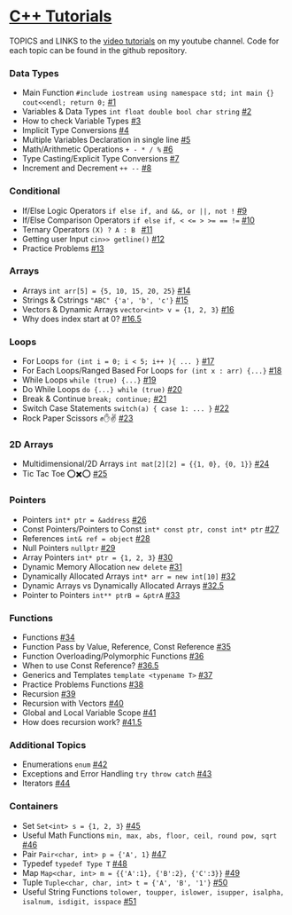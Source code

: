 # [C++ Tutorials](https://www.youtube.com/playlist?list=PLnKe36F30Y4ZDNIOZ51sX25pWKQ1pkpTE)
TOPICS and LINKS to the [video tutorials](https://www.youtube.com/playlist?list=PLnKe36F30Y4ZDNIOZ51sX25pWKQ1pkpTE) on my youtube channel. Code for each topic can be found in the github repository.

### Data Types
- Main Function ```#include iostream using namespace std; int main {} cout<<endl; return 0;``` [#1](https://youtu.be/L8FELWEPYu8)
- Variables & Data Types ```int float double bool char string``` [#2](https://youtu.be/mwzWVdeyfIY)
- How to check Variable Types [#3](https://youtu.be/vBxfUHYFHlU)
- Implicit Type Conversions [#4](https://youtu.be/8TDpwGDwHa8)
- Multiple Variables Declaration in single line [#5](https://youtu.be/Kp86rk8gxYo)
- Math/Arithmetic Operations ```+ - * / %``` [#6](https://youtu.be/Do4koudSqp4)
- Type Casting/Explicit Type Conversions [#7](https://youtu.be/bpl2p49qHAc)
- Increment and Decrement ```++ --``` [#8](https://youtu.be/ctv4thQ9AKQ)
### Conditional
- If/Else Logic Operators ```if else if, and &&, or ||, not !``` [#9](https://youtu.be/Wcvlz-dFAEk)
- If/Else Comparison Operators ```if else if, < <= > >= == !=``` [#10](https://youtu.be/C5yQZMBBSPw)
- Ternary Operators ```(X) ? A : B ``` [#11](https://youtu.be/wOxjjy3tKAo)
- Getting user Input ```cin>> getline()``` [#12](https://youtu.be/xqMaEKd48yU)
- Practice Problems [#13](https://youtu.be/H-lkybua1as)
### Arrays
- Arrays ```int arr[5] = {5, 10, 15, 20, 25}``` [#14](https://youtu.be/TjIUYNdbmFk)
- Strings & Cstrings ```"ABC" {'a', 'b', 'c'}``` [#15](https://youtu.be/-1muiZieHTA)
- Vectors & Dynamic Arrays ```vector<int> v = {1, 2, 3}``` [#16](https://youtu.be/OGQQK-hmOpE)
- Why does index start at 0? [#16.5](https://youtu.be/V4ZrXG60bY4)
### Loops
- For Loops ```for (int i = 0; i < 5; i++ ){ ... }``` [#17](https://youtu.be/dZDpUwtPLWI)
- For Each Loops/Ranged Based For Loops ```for (int x : arr) {...}``` [#18](https://youtu.be/4yK9LJN87io)
- While Loops ```while (true) {...}``` [#19](https://youtu.be/dGC_HHo8gD0)
- Do While Loops ```do {...} while (true)``` [#20](https://youtu.be/I6v34-_0AIY)
- Break & Continue ```break; continue;``` [#21](https://youtu.be/WJ2RQaj4Mvk)
- Switch Case Statements ```switch(a) { case 1: ... }``` [#22](https://youtu.be/VKlSWvSS7JI)
- Rock Paper Scissors ✊✋✌️ [#23](https://youtu.be/YCd8WBeUH1E)
### 2D Arrays
- Multidimensional/2D Arrays ```int mat[2][2] = {{1, 0}, {0, 1}}``` [#24](https://youtu.be/A4nX2f4xldQ)
- Tic Tac Toe ⭕✖️⭕ [#25](https://youtu.be/mNvIqaRFBts)
### Pointers
- Pointers ```int* ptr = &address``` [#26](https://youtu.be/FSOnAszRFTk)
- Const Pointers/Pointers to Const ```int* const ptr, const int* ptr``` [#27](https://youtu.be/kP-FfbcFX8k)
- References ```int& ref = object``` [#28](https://youtu.be/yoSEkrhmJDU)
- Null Pointers ```nullptr``` [#29](https://youtu.be/1QMJQ8dCzJQ)
- Array Pointers ```int* ptr = {1, 2, 3}``` [#30](https://youtu.be/mlTjAmqtNA8)
- Dynamic Memory Allocation ```new delete``` [#31](https://youtu.be/LFwq0cCyazA)
- Dynamically Allocated Arrays ```int* arr = new int[10]``` [#32](https://youtu.be/Ny3zrODxzTs)
- Dynamic Arrays vs Dynamically Allocated Arrays [#32.5](https://youtu.be/6luxAZrZbJc)
- Pointer to Pointers ```int** ptrB = &ptrA``` [#33](https://youtu.be/xGtGIzu7cME)
### Functions
- Functions [#34](https://youtu.be/65PSQUdH5k0)
- Function Pass by Value, Reference, Const Reference [#35](https://youtu.be/77XcoXwoK2c)
- Function Overloading/Polymorphic Functions [#36](https://youtu.be/tJPHWF1PboY)
- When to use Const Reference? [#36.5](https://youtu.be/aP_VwBrPrJw)
- Generics and Templates ```template <typename T>``` [#37](https://youtu.be/8IgXzTNgQdo)
- Practice Problems Functions [#38](https://youtu.be/KUbNhBeBoVI)
- Recursion [#39](https://youtu.be/z588uicHgJM)
- Recursion with Vectors [#40](https://youtu.be/nCbQiV6NDLQ)
- Global and Local Variable Scope [#41](https://youtu.be/C0Keab4nfa0)
- How does recursion work? [#41.5](https://youtu.be/1tk4LrsZMPQ)
### Additional Topics
- Enumerations ```enum``` [#42](https://youtu.be/DR_nbCKvV98)
- Exceptions and Error Handling ```try throw catch``` [#43](https://youtu.be/MHUNtxnpPgU)
- Iterators [#44](https://youtu.be/b39nuYYNtnQ)
### Containers
- Set ```Set<int> s = {1, 2, 3}``` [#45](https://youtu.be/nfKVyv_up34)
- Useful Math Functions ```min, max, abs, floor, ceil, round pow, sqrt ``` [#46](https://youtu.be/WmsXJcHCHSs)
- Pair  ```Pair<char, int> p = {'A', 1}``` [#47](https://youtu.be/FfJcYL-wsoM)
- Typedef ```typedef Type T``` [#48](https://youtu.be/iq6Uca72pws)
- Map ```Map<char, int> m = {{'A':1}, {'B':2}, {'C':3}}``` [#49](https://youtu.be/3rhgoYJOZwo)
- Tuple ```Tuple<char, char, int> t = {'A', 'B', '1'}``` [#50](https://youtu.be/rms7mEVXils)
- Useful String Functions ```tolower, toupper, islower, isupper, isalpha, isalnum, isdigit, isspace``` [#51](https://youtu.be/ii96TL5al4M)

